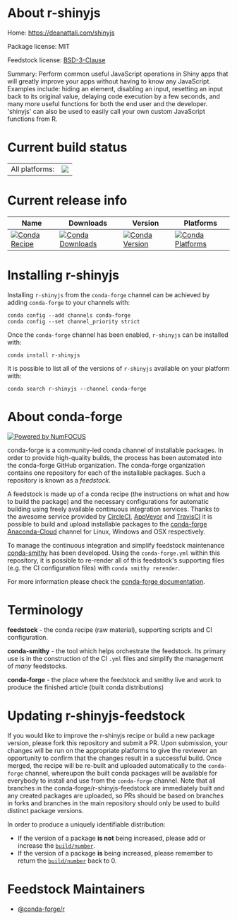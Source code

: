 About r-shinyjs
===============

Home: https://deanattali.com/shinyjs

Package license: MIT

Feedstock license: [BSD-3-Clause](https://github.com/conda-forge/r-shinyjs-feedstock/blob/master/LICENSE.txt)

Summary: Perform common useful JavaScript operations in Shiny apps that will greatly improve your apps without having to know any JavaScript. Examples include: hiding an element, disabling an input, resetting an input back to its original value, delaying code execution by a few seconds, and many more useful functions for both the end user and the developer. 'shinyjs' can also be used to easily call your own custom JavaScript functions from R.

Current build status
====================


<table><tr><td>All platforms:</td>
    <td>
      <a href="https://dev.azure.com/conda-forge/feedstock-builds/_build/latest?definitionId=1611&branchName=master">
        <img src="https://dev.azure.com/conda-forge/feedstock-builds/_apis/build/status/r-shinyjs-feedstock?branchName=master">
      </a>
    </td>
  </tr>
</table>

Current release info
====================

| Name | Downloads | Version | Platforms |
| --- | --- | --- | --- |
| [![Conda Recipe](https://img.shields.io/badge/recipe-r--shinyjs-green.svg)](https://anaconda.org/conda-forge/r-shinyjs) | [![Conda Downloads](https://img.shields.io/conda/dn/conda-forge/r-shinyjs.svg)](https://anaconda.org/conda-forge/r-shinyjs) | [![Conda Version](https://img.shields.io/conda/vn/conda-forge/r-shinyjs.svg)](https://anaconda.org/conda-forge/r-shinyjs) | [![Conda Platforms](https://img.shields.io/conda/pn/conda-forge/r-shinyjs.svg)](https://anaconda.org/conda-forge/r-shinyjs) |

Installing r-shinyjs
====================

Installing `r-shinyjs` from the `conda-forge` channel can be achieved by adding `conda-forge` to your channels with:

```
conda config --add channels conda-forge
conda config --set channel_priority strict
```

Once the `conda-forge` channel has been enabled, `r-shinyjs` can be installed with:

```
conda install r-shinyjs
```

It is possible to list all of the versions of `r-shinyjs` available on your platform with:

```
conda search r-shinyjs --channel conda-forge
```


About conda-forge
=================

[![Powered by
NumFOCUS](https://img.shields.io/badge/powered%20by-NumFOCUS-orange.svg?style=flat&colorA=E1523D&colorB=007D8A)](https://numfocus.org)

conda-forge is a community-led conda channel of installable packages.
In order to provide high-quality builds, the process has been automated into the
conda-forge GitHub organization. The conda-forge organization contains one repository
for each of the installable packages. Such a repository is known as a *feedstock*.

A feedstock is made up of a conda recipe (the instructions on what and how to build
the package) and the necessary configurations for automatic building using freely
available continuous integration services. Thanks to the awesome service provided by
[CircleCI](https://circleci.com/), [AppVeyor](https://www.appveyor.com/)
and [TravisCI](https://travis-ci.com/) it is possible to build and upload installable
packages to the [conda-forge](https://anaconda.org/conda-forge)
[Anaconda-Cloud](https://anaconda.org/) channel for Linux, Windows and OSX respectively.

To manage the continuous integration and simplify feedstock maintenance
[conda-smithy](https://github.com/conda-forge/conda-smithy) has been developed.
Using the ``conda-forge.yml`` within this repository, it is possible to re-render all of
this feedstock's supporting files (e.g. the CI configuration files) with ``conda smithy rerender``.

For more information please check the [conda-forge documentation](https://conda-forge.org/docs/).

Terminology
===========

**feedstock** - the conda recipe (raw material), supporting scripts and CI configuration.

**conda-smithy** - the tool which helps orchestrate the feedstock.
                   Its primary use is in the construction of the CI ``.yml`` files
                   and simplify the management of *many* feedstocks.

**conda-forge** - the place where the feedstock and smithy live and work to
                  produce the finished article (built conda distributions)


Updating r-shinyjs-feedstock
============================

If you would like to improve the r-shinyjs recipe or build a new
package version, please fork this repository and submit a PR. Upon submission,
your changes will be run on the appropriate platforms to give the reviewer an
opportunity to confirm that the changes result in a successful build. Once
merged, the recipe will be re-built and uploaded automatically to the
`conda-forge` channel, whereupon the built conda packages will be available for
everybody to install and use from the `conda-forge` channel.
Note that all branches in the conda-forge/r-shinyjs-feedstock are
immediately built and any created packages are uploaded, so PRs should be based
on branches in forks and branches in the main repository should only be used to
build distinct package versions.

In order to produce a uniquely identifiable distribution:
 * If the version of a package **is not** being increased, please add or increase
   the [``build/number``](https://docs.conda.io/projects/conda-build/en/latest/resources/define-metadata.html#build-number-and-string).
 * If the version of a package **is** being increased, please remember to return
   the [``build/number``](https://docs.conda.io/projects/conda-build/en/latest/resources/define-metadata.html#build-number-and-string)
   back to 0.

Feedstock Maintainers
=====================

* [@conda-forge/r](https://github.com/conda-forge/r/)

